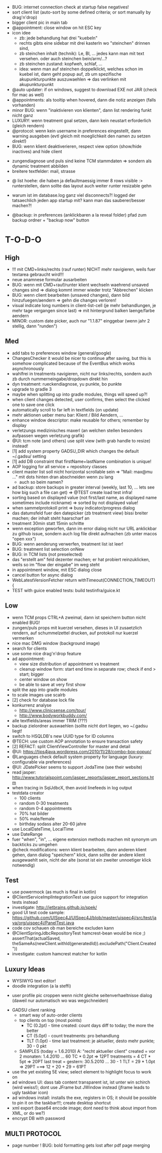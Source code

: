 * BUG: internet connection check at startup false negatives!
* sort client list (auto-sort by some defined criteria; or sort manually by drag'n'drop)
* bigger client pic in main tab
* @appointment: close window on hit ESC key
* icon idee
    - zb: jede behandlung hat drei "kuebeln"
    - rechts gibts eine sidebar mit drei kasterln wo "steinchen" drinnen sind,
    - zb steinchen inhalt (technik): Le, Bl, ... jedes kann man mit text versehen. oder auch steinchen bein/arm/...?
    - zb steinchen zustand: kopfweh, schlaf, ...
    - idea: wenn man auf steinchen doppelklickt, welches schon im kuebel ist, dann geht popup auf, zb um spezifische akupunkturpunkte auszuwaehlen => das verlinken mit akupunkturpunkt
* @auto updater: if on windows, suggest to download EXE not JAR (check for mac as well)
* @appointments: als tooltip when hovered, dann die notiz anzeigen (falls vorhanden)
* minor BUG: wenn "inaktivieren von klienten", dann list rendering funkt nicht ganz
* LUXURY: wenn treatment goal setzen, dann kein neustart erforderlich (gleich rendern)
* @protocol: wenn kein username in preferences eingestellt, dann warning ausgeben (evtl gleich mit moeglichkeit den namen zu setzen direkt!)
* BUG: wenn klient deaktiverieren, respect view option (show/hide inactives) and hide client
- zungendiagnose und puls sind keine TCM stammdaten => sondern als dynamic treatment abbilden
- breitere textfelder: mail, strasse
* @ list hoehe: die haben ja defaultmaessig immer 8 rows visible :> runterstellen, dann sollte das layout auch weiter runter resizable gehn
- warum ist im database.log ganz viel disconnects?! logged der tatsaechlich jeden app startup mit? kann man das sauberer/besser machen?!
* @backup: in preferences (anklickbaren a la reveal folder) pfad zum backup ordner + "backup now" button


T-O-D-O
============================================================

High
------------------------------------------------------------
* !!! mit CMD+links/rechts (rauf runter) NICHT mehr navigieren, weils fuer textarea gebraucht wird!!!
* neue anamnese formular ausarbeiten
* BUG: wenn mit CMD+rauf/runter klient wechseln waehrend unsaved changes sind => dialog kommt immer wieder trotz "Abbrechen" klicken
* BUG: wenn client bearbeiten (unsaved changes), dann bild hinzufuegen/aendern => gehn die changes verloren!
* visual indicate long numbers in client-list-cell (je mehr behandlungen, je mehr tage vergangen since last) => mit hintergrund balken laenge/farbe aendern
* MINOR: custom date picker, auch nur "1.1.87" einggebar (wenn jahr 2 stellig, dann "runden")

Med
---
* add tabs to preferences window (general/google)
* ChangesChecker it would be nicer to continue after saving, but this is somehow complicated because of the EventBus which works asynchronously
* wahlfrei in treatments navigieren, nicht nur links/rechts, sondern auch zb durch nummerneingabe/dropdown direkt hin
* dyn treatment: rueckendiagnose, yu punkte, bo punkte
* upgrade to gradle 3
* maybe when splitting up into gradle modules, things will speed up?!
* when client changes detected, user confirms, then select the clicked one to save one click
* automatically scroll to far left in textfields (on update)
* mehr aktionen ueber menu bar: Klient / Bild Aendern, ...
* enhance window descriptor: make reusable for others; remember by display
* verletzungs medizinisches maxerl (an welchen stellen besonders aufpassen wegen verletzung grafik)
* @UI: tcm note (and others) use split view (with grab handle to resize) instead!
* [1] add system property GADSU_DIR which changes the default ~/.gadsu/ setting
* [1] add DB constraint that firstName+lastName combination is unique!
* AOP logging for all service + repository classes
* client master list soll nicht horizontal scrollable sein => "Mail: max@mu ..." mit dots hinten dran abschneiden wenn zu lang
   - auch so beim namen?
* ad backup: store backups in greater interval (weekly, last 10, ... lets see how big such a file can get) => @TEST create load test infra!
* sorting based on displayed value (not first/last name, as displayed name sometimes include nickname) => sorted by not displayed value!
* when sammelprotokoll print => busy indicator/progress dialog
* das datumsfeld fuer den datepicker (zb treatment view) bissi breiter machen; der inhalt steht haarscharf an
* treatment 30min statt 15min schritte
* wenn exception geworfen, dann im error dialog nicht nur URL anklickbar zu github issue, sondern auch log file direkt aufmachen (zb unter macos "open xxx")
* BUG: wenn aenderung verwerfen, treatment list ist leer!
* BUG: treatment list selection onNew
* BUG: in TCM lists (not preselected)
* das "erstellt am" feld dezenter machen; er hat probiert reinzuklicken, weils so im "flow der eingabe" im weg steht
* in appointment window, mit ESC dialog close
* cancel button for async dialog
* WebLatestVersionFetcher return withTimeout(CONNECTION_TIMEOUT) {
* TEST with guice enabled tests: build testinfra/guice.kt

Low
---
* wenn TCM props CTRL+A zweimal, dann ist speichern button nicht enabled BUG!
* zungen/puls props mit kuerzel versehen, dieses in UI zusaetzlich rendern, auf schummelzettel drucken, auf protokoll nur kuerzel vermerken
* nice mac DMG window (background image)
* search for clients
* use some nice drag'n'drop feature
* ad appointment:
    * view size distribution of appointment vs treatment
    * cleanup window form: start end time in separate row; check if end > start; bigger
    * center window on show
    * be able to save at very first show
* split the app into gradle modules
* to scale images use scalrb
* [2] check for database lock file
* konkurrenz analyse
  * http://www.clinicsense.com/tour/
  * http://www.bodyworkbuddy.com/
* alle textfields/areas immer TRIM (???)
* backup zielordner auswaehlen (sollte nicht dort liegen, wo ~/.gadsu liegt!
* switch to HSQLDB's new UUID type for ID columns
* @TECH: use custom AOP annotation to ensure transaction safety
* [2] REFACT: split ClientViewController for master and detail
* @UI: https://tips4java.wordpress.com/2010/11/28/combo-box-popup/
* @Languages check default system property for language (luxury: configurable via preferences)
* @UI: JDatePicker seems to support JodaTime (see their website) 
* read jasper: http://www.tutorialspoint.com/jasper_reports/jasper_report_sections.htm
* when tracing in SqlJdbcX, then avoid linefeeds in log output
* testdata creator
  - 100 clients
  - random 0-30 treatments
  - random 0-4 appointments
  - 70% hat bilder
  - 50% male/female
  - birthday sodass alter 20-60 jahre
* use LocalDateTime, LocalTime
* use DateRange
* fuer "when", "in", ... eigene extension methods machen mit synonym um backticks zu umgehen
* @check modifications: wenn klient bearbeiten, dann anderen klient gehen, dann dialog "speichern" klick, dann sollte der andere klient ausgewaehlt sein, nicht der alte (sonst ist ein zweiter unnoetiger klick notwendig)

Test
------------------------------------------------------------
* use powermock (as much is final in kotlin)
* @ClientServiceImplIntegrationTest use guice support for integration tests instead
* investigate: http://jetbrains.github.io/spek/
* good UI test code sample: https://github.com/UISpec4J/UISpec4J/blob/master/uispec4j/src/test/java/org/uispec4j/PanelTest.java
* code cov schauen ob man bereiche excluden kann
* @ClientSpringJdbcRepositoryTest hamcrest-bean would be nice ;) assertThat(actualSaved, theSameAs(newClient.withId(generatedId)).excludePath("Client.Created"))
* investigate: custom hamcrest matcher for kotlin

Luxury Ideas
------------------------------------------------------------
* WYSIWYG text editor!
* doodle integration (a la steffi)
- user profile pic croppen wenn nicht gleiche seitenverhaeltnisse dialog (daweil nur automatisch wo was wegschneiden)
* GADSU client ranking
	- smart way of auto-order clients
	- top clients on top (most points)
		* TC (0.2pt) - time created: count days diff to today; the more the better
		* CT (5.0pt) - count treatments: pro behandlung
		* TLT (1.0pt) - time last treatment: je aktueller, desto mehr punkte; 30 - 0 pkt
	- SAMPLES (today = 1.6.2010)
		A: "recht aktueller client"
			created = vor 2 monaten: 1.4.2010 ... 60 TC * 0.2pt => 12PT
			treatments = 4 CT * 5pt => 20PT
			last treat = gestern: 30.5.2010 ... 30 - 1 TLT = 29 * 1.0pt => 29PT
			===> 12 + 20 + 29 = 61PT
* use the yet existing 5E view; select element to highlight focus to work on
* ad windows UI: dass tab content transparent ist, ist unter win schirch (wird weiss!); dont use JFrame but JWindow instead (jframe leads to ugly taskbar icon)
* ad windows install: installs the exe, registers in OS; it should be possible to pin it on the taskbar!!!; create desktop shortcut
* xml export (base64 encode image; dont need to think about import from XML, or do we?)
* encrypt DB with password

MULTI PROTOCOL
------------------------------------------------------------
* page number
! BUG: bold formatting gets lost after pdf page merging
